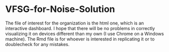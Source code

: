 # VFSG-for-Noise-Solution

The file of interest for the organization is the html one, which is an interactive dashboard. 
I hope that there will be no problems in correctly visualizing it on devices different than my own (I use Chrome on a Windows machine).
The Rmd file is for whoever is interested in replicating it or to doublecheck for any mistakes.
